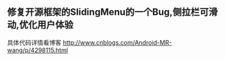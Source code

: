 ##  修复开源框架的SlidingMenu的一个Bug,侧拉栏可滑动,优化用户体验
  具体代码详情看博客
  http://www.cnblogs.com/Android-MR-wang/p/4298115.html


